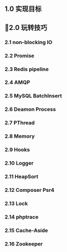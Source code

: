 ## 1.0 实现目标

## 2.0 玩转技巧

### 2.1 **non-blocking IO**
### 2.2 **Promise**
### 2.3 **Redis pipeline**
### 2.4 **AMQP**
### 2.5 **MySQL BatchInsert**
### 2.6 **Deamon Process**
### 2.7 **PThread**
### 2.8 **Memory**
### 2.9 **Hooks**
### 2.10 **Logger**
### 2.11 **HeapSort**
### 2.12 **Composer Psr4**
### 2.13 **Lock**
### 2.14 **phptrace**
### 2.15 **Cache-Aside**
### 2.16 **Zookeeper**